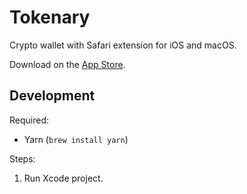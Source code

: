 # Tokenary
Crypto wallet with Safari extension for iOS and macOS.

Download on the [App Store](https://tokenary.io/get).

## Development

Required:

- Yarn (`brew install yarn`)

Steps:

1. Run Xcode project.
